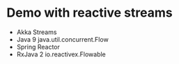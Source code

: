 # Demo with reactive streams

* Akka Streams
* Java 9 java.util.concurrent.Flow  
* Spring Reactor
* RxJava 2 io.reactivex.Flowable
